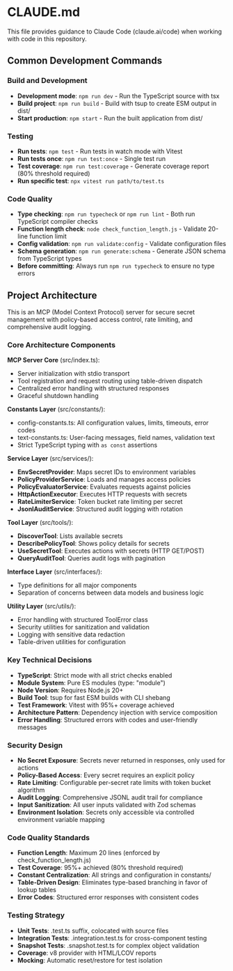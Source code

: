 # CLAUDE.md

This file provides guidance to Claude Code (claude.ai/code) when working with code in this repository.

## Common Development Commands

### Build and Development
- **Development mode**: `npm run dev` - Run the TypeScript source with tsx
- **Build project**: `npm run build` - Build with tsup to create ESM output in dist/
- **Start production**: `npm start` - Run the built application from dist/

### Testing
- **Run tests**: `npm test` - Run tests in watch mode with Vitest
- **Run tests once**: `npm run test:once` - Single test run
- **Test coverage**: `npm run test:coverage` - Generate coverage report (80% threshold required)
- **Run specific test**: `npx vitest run path/to/test.ts`

### Code Quality
- **Type checking**: `npm run typecheck` or `npm run lint` - Both run TypeScript compiler checks
- **Function length check**: `node check_function_length.js` - Validate 20-line function limit
- **Config validation**: `npm run validate:config` - Validate configuration files
- **Schema generation**: `npm run generate:schema` - Generate JSON schema from TypeScript types
- **Before committing**: Always run `npm run typecheck` to ensure no type errors

## Project Architecture

This is an MCP (Model Context Protocol) server for secure secret management with policy-based access control, rate limiting, and comprehensive audit logging.

### Core Architecture Components

**MCP Server Core** (src/index.ts):
- Server initialization with stdio transport
- Tool registration and request routing using table-driven dispatch
- Centralized error handling with structured responses
- Graceful shutdown handling

**Constants Layer** (src/constants/):
- config-constants.ts: All configuration values, limits, timeouts, error codes
- text-constants.ts: User-facing messages, field names, validation text
- Strict TypeScript typing with `as const` assertions

**Service Layer** (src/services/):
- **EnvSecretProvider**: Maps secret IDs to environment variables
- **PolicyProviderService**: Loads and manages access policies
- **PolicyEvaluatorService**: Evaluates requests against policies
- **HttpActionExecutor**: Executes HTTP requests with secrets
- **RateLimiterService**: Token bucket rate limiting per secret
- **JsonlAuditService**: Structured audit logging with rotation

**Tool Layer** (src/tools/):
- **DiscoverTool**: Lists available secrets
- **DescribePolicyTool**: Shows policy details for secrets
- **UseSecretTool**: Executes actions with secrets (HTTP GET/POST)
- **QueryAuditTool**: Queries audit logs with pagination

**Interface Layer** (src/interfaces/):
- Type definitions for all major components
- Separation of concerns between data models and business logic

**Utility Layer** (src/utils/):
- Error handling with structured ToolError class
- Security utilities for sanitization and validation
- Logging with sensitive data redaction
- Table-driven utilities for configuration

### Key Technical Decisions

- **TypeScript**: Strict mode with all strict checks enabled
- **Module System**: Pure ES modules (type: "module")
- **Node Version**: Requires Node.js 20+
- **Build Tool**: tsup for fast ESM builds with CLI shebang
- **Test Framework**: Vitest with 95%+ coverage achieved
- **Architecture Pattern**: Dependency injection with service composition
- **Error Handling**: Structured errors with codes and user-friendly messages

### Security Design

- **No Secret Exposure**: Secrets never returned in responses, only used for actions
- **Policy-Based Access**: Every secret requires an explicit policy
- **Rate Limiting**: Configurable per-secret rate limits with token bucket algorithm
- **Audit Logging**: Comprehensive JSONL audit trail for compliance
- **Input Sanitization**: All user inputs validated with Zod schemas
- **Environment Isolation**: Secrets only accessible via controlled environment variable mapping

### Code Quality Standards

- **Function Length**: Maximum 20 lines (enforced by check_function_length.js)
- **Test Coverage**: 95%+ achieved (80% threshold required)
- **Constant Centralization**: All strings and configuration in constants/
- **Table-Driven Design**: Eliminates type-based branching in favor of lookup tables
- **Error Codes**: Structured error responses with consistent codes

### Testing Strategy

- **Unit Tests**: .test.ts suffix, colocated with source files
- **Integration Tests**: .integration.test.ts for cross-component testing
- **Snapshot Tests**: .snapshot.test.ts for complex object validation
- **Coverage**: v8 provider with HTML/LCOV reports
- **Mocking**: Automatic reset/restore for test isolation